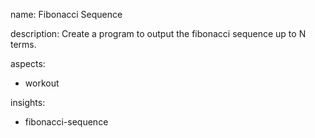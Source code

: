 name: Fibonacci Sequence

description: Create a program to output the fibonacci sequence up to N terms.

aspects:
  - workout

insights:
  - fibonacci-sequence